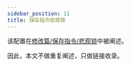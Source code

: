 ```yaml
---
sidebar_position: 11
title: 保存指令悲观锁
---
```


该配置在[修改篇/保存指令/悲观锁](../mutation/save-command/lock#悲观锁)中被阐述。

因此，本文不做重复阐述，只做链接收录。